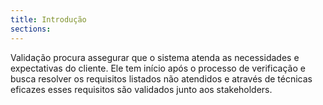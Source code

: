 ```yaml
---
title: Introdução
sections:
---
```


Validação procura assegurar que o sistema atenda as necessidades e expectativas do cliente. Ele tem início após o processo de verificação e busca resolver os requisitos listados não atendidos e através de técnicas eficazes esses requisitos são validados junto aos stakeholders.

